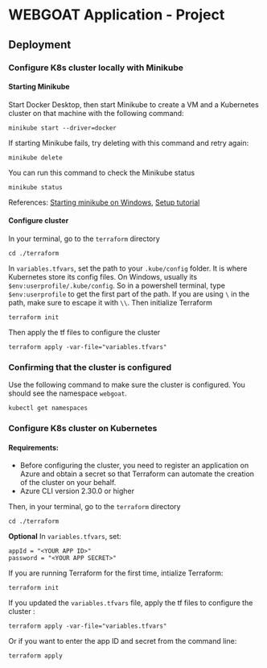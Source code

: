 # WEBGOAT Application - Project

## Deployment

### Configure K8s cluster locally with Minikube

#### Starting Minikube

Start Docker Desktop, then start Minikube to create a VM and a Kubernetes cluster on that machine with the following command:

```
minikube start --driver=docker
```

If starting Minikube fails, try deleting with this command and retry again:

```
minikube delete
```

You can run this command to check the Minikube status

```
minikube status
```

References: [Starting minikube on Windows](https://stackoverflow.com/questions/71774813/minikube-fails-to-start-on-windows-11-home-and-docker-desktop), [Setup tutorial](https://medium.com/rahasak/replace-docker-desktop-with-minikube-and-hyperkit-on-macos-783ce4fb39e3)

#### Configure cluster

In your terminal, go to the `terraform` directory

```
cd ./terraform
```

In `variables.tfvars`, set the path to your `.kube/config` folder. It is where Kubernetes store its config files. On Windows, usually its `$env:userprofile/.kube/config`.
So in a powershell terminal, type `$env:userprofile` to get the first part of the path. If you are using `\` in the path, make sure to escape it with `\\`.
Then initialize Terraform

```
terraform init
```

Then apply the tf files to configure the cluster

```
terraform apply -var-file="variables.tfvars"
```

### Confirming that the cluster is configured

Use the following command to make sure the cluster is configured. You should see the namespace `webgoat`.

```
kubectl get namespaces
```

### Configure K8s cluster on Kubernetes

#### Requirements:

- Before configuring the cluster, you need to register an application on Azure and obtain a secret so that Terraform can automate the creation of the cluster on your behalf.
- Azure CLI version 2.30.0 or higher

Then, in your terminal, go to the `terraform` directory

```
cd ./terraform
```

**Optional** In `variables.tfvars`, set:

```
appId = "<YOUR APP ID>"
password = "<YOUR APP SECRET>"
```

If you are running Terraform for the first time, intialize Terraform:

```
terraform init
```

If you updated the `variables.tfvars` file, apply the tf files to configure the cluster :

```
terraform apply -var-file="variables.tfvars"
```

Or if you want to enter the app ID and secret from the command line:

```
terraform apply
```

